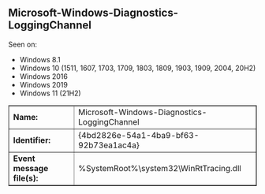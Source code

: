 ## Microsoft-Windows-Diagnostics-LoggingChannel

Seen on:
* Windows 8.1
* Windows 10 (1511, 1607, 1703, 1709, 1803, 1809, 1903, 1909, 2004, 20H2)
* Windows 2016
* Windows 2019
* Windows 11 (21H2)

<table border="1" class="docutils">
  <tbody>
    <tr>
      <td><b>Name:</b></td>
      <td>Microsoft-Windows-Diagnostics-LoggingChannel</td>
    </tr>
    <tr>
      <td><b>Identifier:</b></td>
      <td>{4bd2826e-54a1-4ba9-bf63-92b73ea1ac4a}</td>
    </tr>
    <tr>
      <td><b>Event message file(s):</b></td>
      <td>%SystemRoot%\system32\WinRtTracing.dll</td>
    </tr>
  </tbody>
</table>

&nbsp;

